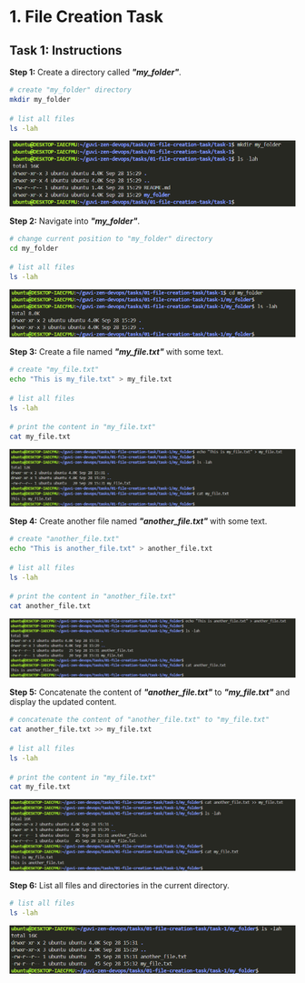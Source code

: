 # 1. File Creation Task

## Task 1: Instructions

**Step 1:** Create a directory called ***"my_folder"***.

```bash
# create "my_folder" directory
mkdir my_folder

# list all files
ls -lah
```

![Result 1](./result-1.png)

**Step 2:** Navigate into ***"my_folder"***.

```bash
# change current position to "my_folder" directory
cd my_folder

# list all files
ls -lah
```

![Result 2](./result-2.png)

**Step 3:** Create a file named ***"my_file.txt"*** with some text.

```bash
# create "my_file.txt"
echo "This is my_file.txt" > my_file.txt

# list all files
ls -lah

# print the content in "my_file.txt"
cat my_file.txt
```

![Result 3](./result-3.png)

**Step 4:** Create another file named ***"another_file.txt"*** with some text.

```bash
# create "another_file.txt"
echo "This is another_file.txt" > another_file.txt

# list all files
ls -lah

# print the content in "another_file.txt"
cat another_file.txt
```

![Result 4](./result-4.png)

**Step 5:** Concatenate the content of ***"another_file.txt"*** to ***"my_file.txt"*** and display the updated content.

```bash
# concatenate the content of "another_file.txt" to "my_file.txt"
cat another_file.txt >> my_file.txt

# list all files
ls -lah

# print the content in "my_file.txt"
cat my_file.txt
```

![Result 5](./result-5.png)

**Step 6:** List all files and directories in the current directory.

```bash
# list all files
ls -lah
```

![Result 6](./result-6.png)
